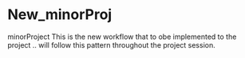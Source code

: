 # New_minorProj
minorProject
This is the new workflow that to obe implemented to the project .. will follow this pattern throughout the project session.
